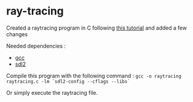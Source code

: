 # ray-tracing
Created a raytracing program in C following [this tutorial](https://www.youtube.com/watch?v=2BLRLuczykM) and added a few changes

Needed dependencies :
- [gcc](https://gcc.gnu.org/install/download.html)
- [sdl2](https://wiki.libsdl.org/SDL2/Installation)

Compile this program with the following command :
``gcc -o raytracing raytracing.c -lm `sdl2-config --cflags --libs` ``

Or simply execute the raytracing file.

